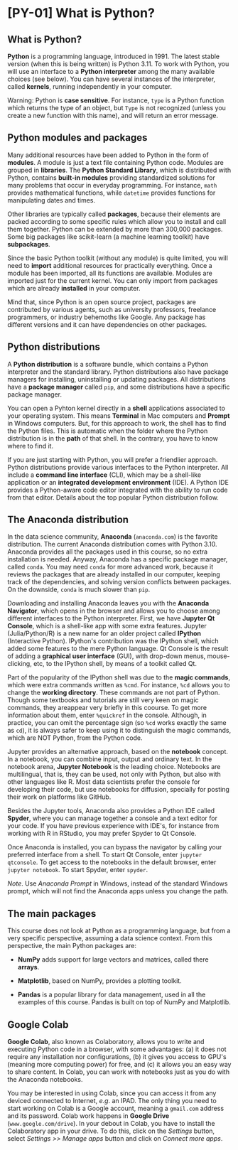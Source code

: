 # [PY-01] What is Python? 

## What is Python?

**Python** is a programming language, introduced in 1991. The latest stable version (when this is being written) is Python 3.11. To work with Python, you will use an interface to a **Python interpreter** among the many available choices (see below). You can have several instances of the interpreter, called **kernels**, running independently in your computer.

Warning: Python is **case sensitive**. For instance, `type` is a Python function which returns the type of an object, but `Type` is not recognized (unless you create a new function with this name), and will return an error message.

## Python modules and packages

Many additional resources have been added to Python in the form of **modules**. A module is just a text file containing Python code. Modules are grouped in **libraries**. The **Python Standard Library**, which is distributed with Python, contains **built-in modules** providing standardized solutions for many problems that occur in everyday programming. For instance, `math` provides mathematical functions, while `datetime` provides functions for manipulating dates and times.

Other libraries are typically called **packages**, because their elements are packed according to some specific rules which allow you to install and call them together. Python can be extended by more than 300,000 packages. Some big packages like scikit-learn (a machine learning toolkit) have **subpackages**.

Since the basic Python toolkit (without any module) is quite limited, you will need to **import** additional resources for practically everything. Once a module has been imported, all its functions are available. Modules are imported just for the current kernel. You can only import from packages which are already **installed** in your computer. 

Mind that, since Python is an open source project, packages are contributed by various agents, such as university professors, freelance programmers, or industry behemoths like Google. Any package has different versions and it can have dependencies on other packages.

## Python distributions

A **Python distribution** is a software bundle, which contains a Python interpreter and the standard library. Python distributions also have package managers for installing, uninstalling or updating packages. All distributions have a **package manager** called `pip`, and some distributions have a specific package manager.

You can open a Pyhton kernel directly in a **shell** applications associated to your operating system. This means **Terminal** in Mac computers and **Prompt** in Windows computers. But, for this approach to work, the shell has to find the Python files. This is automatic when the folder where the Python distribution is in the **path** of that shell. In the contrary, you have to know where to find it. 

If you are just starting with Python, you will prefer a friendlier approach. Python distributions provide various interfaces to the Python interpreter. All include a **command line interface** (CLI), which may be a shell-like application or an **integrated development environment** (IDE). A Python IDE provides a Python-aware code editor integrated with the ability to run code from that editor. Details about the top popular Python distribution follow.

## The Anaconda distribution

In the data science community, **Anaconda** (`anaconda.com`) is the favorite distribution. The current Anaconda distribution comes with Python 3.10. Anaconda provides all the packages used in this course, so no extra installation is needed. Anyway, Anaconda has a specific package manager, called `conda`. You may need `conda` for more advanced work, because it reviews the packages that are already installed in our computer, keeping track of the dependencies, and solving version conflicts between packages. On the downside, `conda` is much slower than `pip`.

Downloading and installing Anaconda leaves you with the **Anaconda Navigator**, which opens in the browser and allows you to choose among different interfaces to the Python interpreter. First, we have **Jupyter Qt Console**, which is a shell-like app with some extra features. Jupyter (Julia/Python/R) is a new name for an older project called **IPython** (Interactive Python). IPython's contribution was the IPython shell, which added some features to the mere Python language. Qt Console is the result of adding a **graphical user interface** (GUI), with drop-down menus, mouse-clicking, etc, to the IPython shell, by means of a toolkit called Qt.

Part of the popularity of the IPython shell was due to the **magic commands**, which were extra commands written as `%cmd`. For instance, `%cd` allows you to change the **working directory**. These commands are not part of Python. Though some textbooks and tutorials are still very keen on magic commands, they areappear very briefly in this coourse. To get more information about them, enter `%quickref` in the console. Although, in practice, you can omit the percentage sign (so `%cd` works exactly the same as `cd`), it is always safer to keep using it to distinguish the magic commands, which are NOT Python, from the Python code.

Jupyter provides an alternative approach, based on the **notebook** concept. In a notebook, you can combine input, output and ordinary text. In the notebook arena, **Jupyter Notebook** is the leading choice. Notebooks are multilingual, that is, they can be used, not only with Python, but also with other languages like R. Most data scientists prefer the console for developing their code, but use notebooks for diffusion, specially for posting their work on platforms like GitHub.

Besides the Jupyter tools, Anaconda also provides a Python IDE called **Spyder**, where you can manage together a console and a text editor for your code. If you have previous experience with IDE's, for instance from working with R in RStudio, you may prefer Spyder to Qt Console.

Once Anaconda is installed, you can bypass the navigator by calling your preferred interface from a shell. To start Qt Console, enter `jupyter qtconsole`. To get access to the notebooks in the default browser, enter `jupyter notebook`. To start Spyder, enter `spyder`.

*Note*. Use *Anaconda Prompt* in Windows, instead of the standard Windows prompt, which will not find the Anaconda apps unless you change the path.

## The main packages

This course does not look at Python as a programming language, but from a very specific perspective, assuming a data science context. From this perspective, the main Python packages are:

* **NumPy** adds support for large vectors and matrices, called there **arrays**.

* **Matplotlib**, based on NumPy, provides a plotting toolkit.

* **Pandas** is a popular library for data management, used in all the examples of this course. Pandas is built on top of NumPy and Matplotlib.

## Google Colab

**Google Colab**, also known as Colaboratory, allows you to write and executing Python code in a browser, with some advantages: (a) it does not require any installation nor configurations, (b) it gives you access to GPU's (meaning more computing power) for free, and (c) it allows you an easy way to share content. In Colab, you can work with notebooks just as you do with the Anaconda notebooks.

You may be interested in using Colab, since you can access it from any deviced connected to Internet, *e.g*. an IPAD. The only thing you need to start working on Colab is a Google account, meaning a `gmail.com` address and its password. Colab work happens in **Google Drive** (`www.google.com/drive`). In your debout in Colab, you have to install the Colaboratory app in your drive. To do this, click on the *Settings* button, select *Settings >> Manage apps* button and click on *Connect more apps*. 
